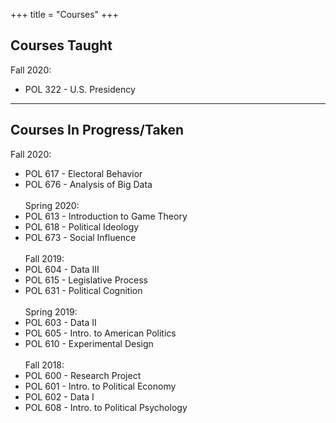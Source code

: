 +++
title = "Courses"
+++


## Courses Taught

Fall 2020: 
- POL 322 - U.S. Presidency

---

## Courses In Progress/Taken

Fall 2020: 
- POL 617 - Electoral Behavior
- POL 676 - Analysis of Big Data 
<br/><br/>
Spring 2020: 
- POL 613 - Introduction to Game Theory
- POL 618 - Political Ideology
- POL 673 - Social Influence
<br/><br/>
Fall 2019: 
- POL 604 - Data III
- POL 615 - Legislative Process
- POL 631 - Political Cognition
<br/><br/>
Spring 2019: 
- POL 603 - Data II
- POL 605 - Intro. to American Politics
- POL 610 - Experimental Design
<br/><br/>
Fall 2018:
- POL 600 - Research Project
- POL 601 - Intro. to Political Economy
- POL 602 - Data I
- POL 608 - Intro. to Political Psychology
